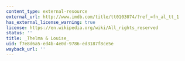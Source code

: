 ```yaml
---
content_type: external-resource
external_url: http://www.imdb.com/title/tt0103074/?ref_=fn_al_tt_1
has_external_license_warning: true
license: https://en.wikipedia.org/wiki/All_rights_reserved
status: ''
title: _Thelma & Louise_
uid: f7e8d6a5-ed4b-4e0d-9786-ed3187f8ce5e
wayback_url: ''
---
```

